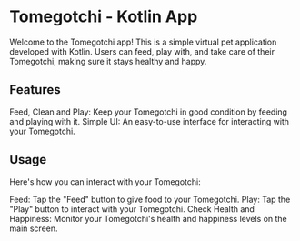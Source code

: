 # Tomegotchi - Kotlin App
Welcome to the Tomegotchi app! This is a simple virtual pet application developed with Kotlin. Users can feed, play with, and take care of their Tomegotchi, making sure it stays healthy and happy.

## Features
Feed, Clean and Play: Keep your Tomegotchi in good condition by feeding and playing with it.
Simple UI: An easy-to-use interface for interacting with your Tomegotchi.

## Usage
Here's how you can interact with your Tomegotchi:

Feed: Tap the "Feed" button to give food to your Tomegotchi.
Play: Tap the "Play" button to interact with your Tomegotchi.
Check Health and Happiness: Monitor your Tomegotchi's health and happiness levels on the main screen.
